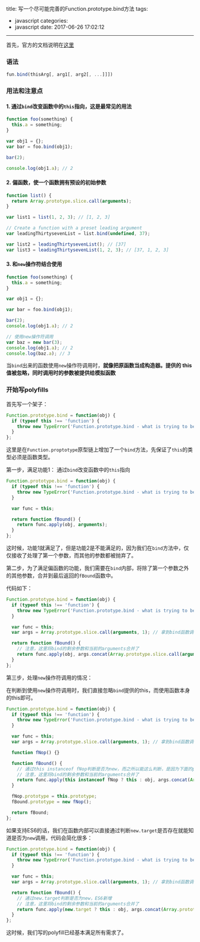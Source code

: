 title: 写一个尽可能完善的Function.prototype.bind方法
tags:
  - javascript
categories:
  - javascript
date: 2017-06-26 17:02:12
---

首先，官方的文档说明在[这里](https://developer.mozilla.org/zh-CN/docs/Web/JavaScript/Reference/Global_Objects/Function/bind)


### 语法

```js
fun.bind(thisArg[, arg1[, arg2[, ...]]])
```

<!--more-->

### 用法和注意点

#### 1. 通过`bind`改变函数中的`this`指向，这是最常见的用法

```js
function foo(something) {
  this.a = something;
}

var obj1 = {};
var bar = foo.bind(obj1);

bar(2);

console.log(obj1.a); // 2
```

#### 2. 偏函数，使一个函数拥有预设的初始参数

```js
function list() {
  return Array.prototype.slice.call(arguments);
}

var list1 = list(1, 2, 3); // [1, 2, 3]

// Create a function with a preset leading argument
var leadingThirtysevenList = list.bind(undefined, 37);

var list2 = leadingThirtysevenList(); // [37]
var list3 = leadingThirtysevenList(1, 2, 3); // [37, 1, 2, 3]
```

#### 3. 和`new`操作符结合使用

```js
function foo(something) {
  this.a = something;
}

var obj1 = {};

var bar = foo.bind(obj1);

bar(2);
console.log(obj1.a); // 2

// 使用new操作符调用
var baz = new bar(3);
console.log(obj1.a); // 2
console.log(baz.a); // 3
```

当`bind`出来的函数使用`new`操作符调用时，**就像把原函数当成构造器。提供的 this 值被忽略，同时调用时的参数被提供给模拟函数**

### 开始写polyfills

首先写一个架子：

```js
Function.prototype.bind = function(obj) {
  if (typeof this !== 'function') {
    throw new TypeError('Function.prototype.bind - what is trying to be bound is not callable');
  }
};

```

这里是在`Function.proptotype`原型链上增加了一个`bind`方法，先保证了`this`的类型必须是函数类型。


第一步，满足功能1： 通过`bind`改变函数中的`this`指向

```js
Function.prototype.bind = function(obj) {
  if (typeof this !== 'function') {
    throw new TypeError('Function.prototype.bind - what is trying to be bound is not callable');
  }

  var func = this;

  return function fBound() {
    return func.apply(obj, arguments);
  }
};

```

这时候，功能1就满足了，但是功能2是不能满足的，因为我们在`bind`方法中，仅仅接收了处理了第一个参数，而其他的参数都被抛弃了。


第二步，为了满足偏函数的功能，我们需要在`bind`内部，将除了第一个参数之外的其他参数，合并到最后返回的`fBound`函数中。

代码如下：

```js
Function.prototype.bind = function(obj) {
  if (typeof this !== 'function') {
    throw new TypeError('Function.prototype.bind - what is trying to be bound is not callable');
  }

  var func = this;
  var args = Array.prototype.slice.call(arguments, 1); // 拿到bind函数调用时，除了第一个参数之外的剩余参数

  return function fBound() {
    // 注意，这里将bind的剩余参数和当前的arguments合并了
    return func.apply(obj, args.concat(Array.prototype.slice.call(arguments)));
  }
};

```

第三步，处理`new`操作符调用的情况：

在判断到使用`new`操作符调用时，我们直接忽略`bind`提供的this，而使用函数本身的this即可。

```js
Function.prototype.bind = function(obj) {
  if (typeof this !== 'function') {
    throw new TypeError('Function.prototype.bind - what is trying to be bound is not callable');
  }

  var func = this;
  var args = Array.prototype.slice.call(arguments, 1); // 拿到bind函数调用时，除了第一个参数之外的剩余参数

  function fNop() {}

  function fBound() {
    // 通过this instanceof fNop判断是否为new，而之所以能这么判断，是因为下面的prototype指定语句
    // 注意，这里将bind的剩余参数和当前的arguments合并了
    return func.apply(this instanceof fNop ? this : obj, args.concat(Array.prototype.slice.call(arguments)));
  }

  fNop.prototype = this.prototype;
  fBound.prototype = new fNop();

  return fBound;
};

```

如果支持ES6的话，我们在函数内部可以直接通过判断`new.target`是否存在就能知道是否为`new`调用，代码会简化很多：

```js
Function.prototype.bind = function(obj) {
  if (typeof this !== 'function') {
    throw new TypeError('Function.prototype.bind - what is trying to be bound is not callable');
  }

  var func = this;
  var args = Array.prototype.slice.call(arguments, 1); // 拿到bind函数调用时，除了第一个参数之外的剩余参数

  return function fBound() {
    // 通过new.target判断是否为new，ES6新增
    // 注意，这里将bind的剩余参数和当前的arguments合并了
    return func.apply(new.target ? this : obj, args.concat(Array.prototype.slice.call(arguments)));
  }
};
```

这时候，我们写的polyfill已经基本满足所有需求了。
